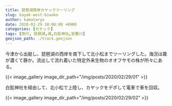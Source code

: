 ```yaml
---
title: 琵琶湖西岸カヤックツーリング
slug: kayak-west-biwako
author: kamataryo
date: 2020-02-29 10:00:00 +0900
categories: [カヤック]
tags: [旅行, 琵琶湖,湖,白髭神社,安曇川]
geojson_path: ./track.geojson
---
```


今津から出艇し、琵琶湖の西岸を南下して北小松までツーリングした。海況は霧が濃くて静か。流出して流れ着いた特定外来生物のオオフサモの株が所々にある。

{{< image_gallery image_dir_path="/img/posts/2020/02/29/01" >}}

白髭神社を経由して、北小松で上陸し、カヤックをデポして電車で車を回収。

{{< image_gallery image_dir_path="/img/posts/2020/02/29/02" >}}
